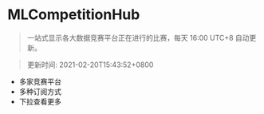 # MLCompetitionHub

> 一站式显示各大数据竞赛平台正在进行的比赛，每天 16:00 UTC+8 自动更新。
  
> 更新时间: 2021-02-20T15:43:52+0800 

* 多家竞赛平台
* 多种订阅方式
* 下拉查看更多